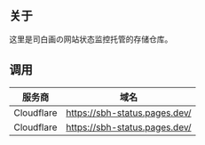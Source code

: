 ## 关于
这里是司白画の网站状态监控托管的存储仓库。
## 调用
服务商|域名
--|--
Cloudflare|https://sbh-status.pages.dev/
Cloudflare|https://sbh-status.pages.dev/

